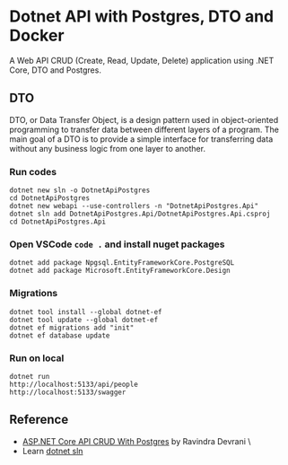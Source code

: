 # Dotnet API with Postgres, DTO and Docker
A Web API CRUD (Create, Read, Update, Delete) application using .NET Core, DTO and Postgres.

## DTO
DTO, or Data Transfer Object, is a design pattern used in object-oriented programming to transfer data between different layers of a program. The main goal of a DTO is to provide a simple interface for transferring data without any business logic from one layer to another.

### Run codes
```
dotnet new sln -o DotnetApiPostgres
cd DotnetApiPostgres
dotnet new webapi --use-controllers -n "DotnetApiPostgres.Api"
dotnet sln add DotnetApiPostgres.Api/DotnetApiPostgres.Api.csproj
cd DotnetApiPostgres.Api
```

### Open VSCode `code .` and install nuget packages
```
dotnet add package Npgsql.EntityFrameworkCore.PostgreSQL
dotnet add package Microsoft.EntityFrameworkCore.Design
```

### Migrations
```
dotnet tool install --global dotnet-ef
dotnet tool update --global dotnet-ef
dotnet ef migrations add "init"
dotnet ef database update
```

### Run on local
```
dotnet run
http://localhost:5133/api/people
http://localhost:5133/swagger
```

## Reference
- [ASP.NET Core API CRUD With Postgres](https://medium.com/codex/asp-net-core-api-crud-with-postgres-71544c94b8c7) by Ravindra Devrani \
- Learn [dotnet sln](https://learn.microsoft.com/en-us/dotnet/core/tools/dotnet-sln)